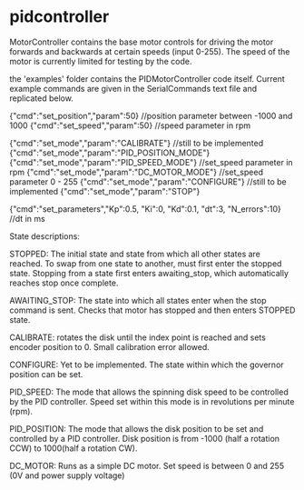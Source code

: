 # pidcontroller

MotorController contains the base motor controls for driving the motor forwards and backwards at certain speeds (input 0-255). The speed of the motor is currently limited for testing by the code.

the 'examples' folder contains the PIDMotorController code itself. Current example commands are given in the SerialCommands text file and replicated below.

{"cmd":"set_position","param":50}		//position parameter between -1000 and 1000
{"cmd":"set_speed","param":50}		//speed parameter in rpm


{"cmd":"set_mode","param":"CALIBRATE"}		//still to be implemented
{"cmd":"set_mode","param":"PID_POSITION_MODE"}
{"cmd":"set_mode","param":"PID_SPEED_MODE"}	//set_speed parameter in rpm
{"cmd":"set_mode","param":"DC_MOTOR_MODE"}	//set_speed parameter 0 - 255
{"cmd":"set_mode","param":"CONFIGURE"}		//still to be implemented
{"cmd":"set_mode","param":"STOP"}



{"cmd":"set_parameters","Kp":0.5, "Ki":0, "Kd":0.1, "dt":3, "N_errors":10}	//dt in ms

State descriptions:

STOPPED: The initial state and state from which all other states are reached. To swap from one state to another, must first enter the stopped state. Stopping from a state first enters awaiting_stop, which automatically reaches stop once complete. 

AWAITING_STOP: The state into which all states enter when the stop command is sent. Checks that motor has stopped and then enters STOPPED state.

CALIBRATE: rotates the disk until the index point is reached and sets encoder position to 0. Small calibration error allowed.

CONFIGURE: Yet to be implemented. The state within which the governor position can be set.

PID_SPEED: The mode that allows the spinning disk speed to be controlled by the PID controller. Speed set within this mode is in revolutions per minute (rpm).

PID_POSITION: The mode that allows the disk position to be set and controlled by a PID controller. Disk position is from -1000 (half a rotation CCW) to 1000(half a rotation CW).

DC_MOTOR: Runs as a simple DC motor. Set speed is between 0 and 255 (0V and power supply voltage)


